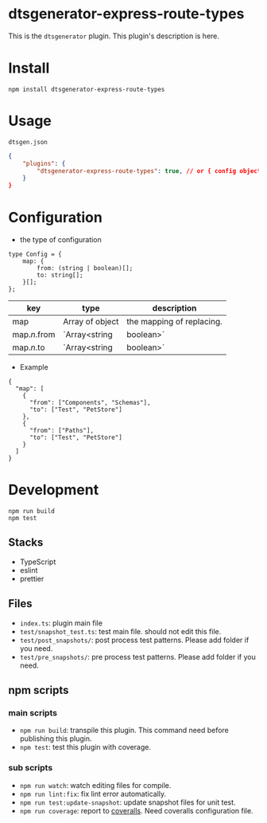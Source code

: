# dtsgenerator-express-route-types

This is the `dtsgenerator` plugin.
This plugin's description is here.

# Install

```
npm install dtsgenerator-express-route-types
```

# Usage

`dtsgen.json`
```json
{
    "plugins": {
        "dtsgenerator-express-route-types": true, // or { config object }
    }
}
```

# Configuration

<!-- If this plugin uses the config object this section is useful for plugin user. -->

- the type of configuration
```
type Config = {
    map: {
        from: (string | boolean)[];
        to: string[];
    }[];
};
```

| key | type | description |
|-----|------|-------------|
| map | Array of object | the mapping of replacing. |
| map.*n*.from | `Array<string | boolean>` | the definition of from name. if this value is true, it treated as wildcard . |
| map.*n*.to | `Array<string | boolean>` | the definition of to name. |


- Example
```
{
  "map": [
    {
      "from": ["Components", "Schemas"],
      "to": ["Test", "PetStore"]
    },
    {
      "from": ["Paths"],
      "to": ["Test", "PetStore"]
    }
  ]
}
```


# Development

```
npm run build
npm test
```

## Stacks

- TypeScript
- eslint
- prettier

## Files

- `index.ts`: plugin main file
- `test/snapshot_test.ts`: test main file. should not edit this file.
- `test/post_snapshots/`: post process test patterns. Please add folder if you need.
- `test/pre_snapshots/`: pre process test patterns. Please add folder if you need.

## npm scripts

### main scripts

- `npm run build`: transpile this plugin. This command need before publishing this plugin.
- `npm test`: test this plugin with coverage.

### sub scripts

- `npm run watch`: watch editing files for compile.
- `npm run lint:fix`: fix lint error automatically.
- `npm run test:update-snapshot`: update snapshot files for unit test.
- `npm run coverage`: report to [coveralls](https://coveralls.io/). Need coveralls configuration file.

